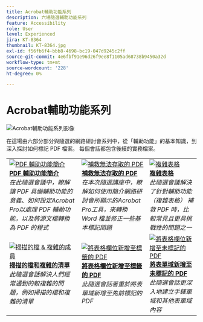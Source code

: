 ```yaml
---
title: Acrobat輔助功能系列
description: 六場隨選輔助功能系列
feature: Accessibility
role: User
level: Experienced
jira: KT-8364
thumbnail: KT-8364.jpg
exl-id: f56fb6f4-bbb8-4698-bc19-047d9245c2ff
source-git-commit: 4e6fbf91e96d26f9ee8f1105ad68738b9450a32d
workflow-type: tm+mt
source-wordcount: '228'
ht-degree: 0%

---
```


# Acrobat輔助功能系列

![Acrobat輔助功能系列影像](../assets/Hero_Accessibility.png)

在這場由六部分部分與隨選的網路研討會系列中，從「輔助功能」的基本知識，到深入探討如何標記 PDF 檔案。 每個會話都包含後續的實務檔案。

<table style="table-layout:fixed">
<tr>
  <td>
    <a href="accessibilitysession1.md">
      <img alt="PDF 輔助功能簡介" src="../assets/Accessibilitysession1_1280.png" />
    </a>
    <div>
    <a href="accessibilitysession1.md"><strong>PDF 輔助功能簡介</strong></a>
    </div>
    <em>在此隨選會議中，瞭解讓 PDF 具備輔助功能的意義、如何設定Acrobat Pro以處理 PDF 輔助功能，以及將源文檔轉換為 PDF 的程式</em>
    <br>
  </td>
  <td>
    <a href="accessibilitysession2.md">
      <img alt="補救無法存取的 PDF" src="../assets/Accessibilitysession2_1280.png" />
    </a>
    <div>
    <a href="accessibilitysession2.md"><strong>補救無法存取的 PDF</strong></a>
    </div>
    <em>在本次隨選講座中，瞭解如何使用簡介網路研討會所顯示的Acrobat Pro工具，來轉換 Word 檔並修正一些基本標記問題</em>
    <br>
  </td>  
  <td>
    <a href="accessibilitysession3.md">
      <img alt="複雜表格" src="../assets/Accessibilitysession3_1280.png" />
    </a>
    <div>
    <a href="accessibilitysession3.md"><strong>複雜表格</strong></a>
    </div>
    <em>此隨選會議解決了針對輔助功能 （複雜表格） 補救 PDF 時，比較常見且更具挑戰性的問題之一</em>
    <br>
  </td>
</tr>
<tr>
  <td>
    <a href="accessibilitysession4.md">
      <img alt="掃描的檔 &amp; 複雜的成員" src="../assets/Accessibilitysession4_1280.png" />
    </a>
    <div>
    <a href="accessibilitysession4.md"><strong>掃描的檔和複雜的清單</strong></a>
    </div>
    <em>此隨選會話解決人們經常遇到的較複雜的問題，例如掃描的檔和複雜的清單</em>
    <br>
  </td>
  <td>
    <a href="accessibilitysession5.md">
      <img alt="將表格欄位新增至標籤的 PDF" src="../assets/Accessibilitysession5_1280.png" />
    </a>
    <div>
    <a href="accessibilitysession5.md"><strong>將表格欄位新增至標籤的 PDF</strong></a>
    </div>
    <em>此隨選會話著重於將表單域新增至先前標記的 PDF</em>
    <br>
  </td>  
  <td>
    <a href="accessibilitysession6.md">
      <img alt="將表格欄位新增至未標記的 PDF" src="../assets/Accessibilitysession6_1280.png" />
    </a>
    <div>
    <a href="accessibilitysession6.md"><strong>將表單域新增至未標記的 PDF</strong></a>
    </div>
    <em>此隨選會話更深入地建立手錶單域和其他表單域內容</em>
    <br>
  </td> 
</tr>
</table>

